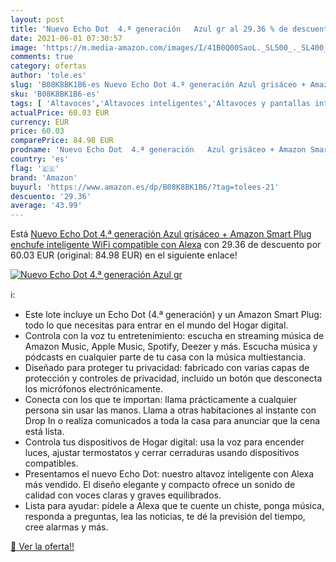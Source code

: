 ```yaml
---
layout: post
title: 'Nuevo Echo Dot  4.ª generación   Azul gr al 29.36 % de descuento'
date: 2021-06-01 07:30:57
image: 'https://m.media-amazon.com/images/I/41B0Q00SaoL._SL500_._SL400_.jpg'
comments: true
category: ofertas
author: 'tole.es'
slug: 'B08K8BK1B6-es Nuevo Echo Dot 4.ª generación Azul grisáceo + Amazon Smart...'
sku: 'B08K8BK1B6-es'
tags: [ 'Altavoces','Altavoces inteligentes','Altavoces y pantallas inteligentes Echo','Dispositivos Amazon','Dispositivos Amazon y Accesorios','Electrónica','Equipos de audio y Hi-Fi','alexa','amazon','enchufe','inteligente', ]
actualPrice: 60.03 EUR
currency: EUR
price: 60.03
comparePrice: 84.98 EUR
prodname: 'Nuevo Echo Dot  4.ª generación   Azul grisáceo + Amazon Smart Plug  enchufe inteligente WiFi   compatible con Alexa'
country: 'es'
flag: '🇪🇸'
brand: 'Amazon'
buyurl: 'https://www.amazon.es/dp/B08K8BK1B6/?tag=tolees-21'
descuento: '29.36'
average: '43.99'
---
```


Está [Nuevo Echo Dot  4.ª generación   Azul grisáceo + Amazon Smart Plug  enchufe inteligente WiFi   compatible con Alexa](https://www.amazon.es/dp/B08K8BK1B6/?tag=tolees-21) con 29.36 de descuento por 60.03 EUR (original: 84.98 EUR) en el siguiente enlace!

[![Nuevo Echo Dot  4.ª generación   Azul gr](https://m.media-amazon.com/images/I/41B0Q00SaoL._SL500_._SL400_.jpg)](https://www.amazon.es/dp/B08K8BK1B6/?tag=tolees-21)

ℹ️:

- Este lote incluye un Echo Dot (4.ª generación) y un Amazon Smart Plug: todo lo que necesitas para entrar en el mundo del Hogar digital.
- Controla con la voz tu entretenimiento: escucha en streaming música de Amazon Music, Apple Music, Spotify, Deezer y más. Escucha música y pódcasts en cualquier parte de tu casa con la música multiestancia.
- Diseñado para proteger tu privacidad: fabricado con varias capas de protección y controles de privacidad, incluido un botón que desconecta los micrófonos electrónicamente.
- Conecta con los que te importan: llama prácticamente a cualquier persona sin usar las manos. Llama a otras habitaciones al instante con Drop In o realiza comunicados a toda la casa para anunciar que la cena está lista.
- Controla tus dispositivos de Hogar digital: usa la voz para encender luces, ajustar termostatos y cerrar cerraduras usando dispositivos compatibles.
- Presentamos el nuevo Echo Dot: nuestro altavoz inteligente con Alexa más vendido. El diseño elegante y compacto ofrece un sonido de calidad con voces claras y graves equilibrados.
- Lista para ayudar: pídele a Alexa que te cuente un chiste, ponga música, responda a preguntas, lea las noticias, te dé la previsión del tiempo, cree alarmas y más.

[🛒 Ver la oferta!!](https://www.amazon.es/dp/B08K8BK1B6/?tag=tolees-21)
